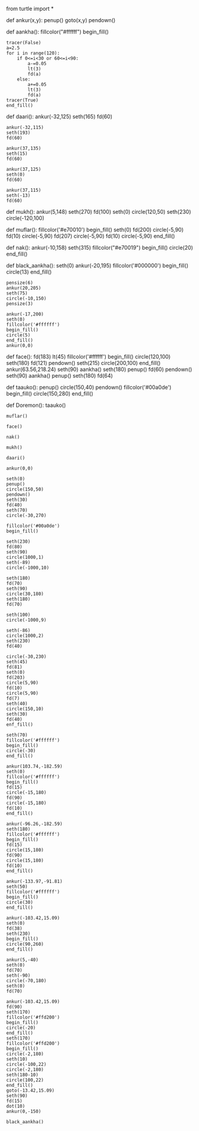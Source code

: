 from turtle import *



def ankur(x,y):
    penup()
    goto(x,y)
    pendown()
    

def aankha():
    fillcolor("#ffffff")
    begin_fill()
    
    tracer(False)
    a=2.5
    for i in range(120):
        if 0<=i<30 or 60<=i<90:
            a-=0.05
            lt(3)
            fd(a)
        else:
            a+=0.05
            lt(3)
            fd(a)
    tracer(True)
    end_fill()
    
def daari():
    ankur(-32,125)
    seth(165)
    fd(60)
    
    ankur(-32,115)
    seth(193)
    fd(60)
    
    ankur(37,135)
    seth(15)
    fd(60)
    
    ankur(37,125)
    seth(0)
    fd(60)
    
    ankur(37,115)
    seth(-13)
    fd(60)

def mukh():
    ankur(5,148)
    seth(270)
    fd(100)
    seth(0)
    circle(120,50)
    seth(230)
    circle(-120,100)

def muflar():
    fillcolor('#e70010')
    begin_fill()
    seth(0)
    fd(200)
    circle(-5,90)
    fd(10)
    circle(-5,90)
    fd(207)
    circle(-5,90)
    fd(10)
    circle(-5,90)
    end_fill()

def nak():
    ankur(-10,158)
    seth(315)
    fillcolor("#e70019")
    begin_fill()
    circle(20)
    end_fill()

def black_aankha():
    seth(0)
    ankur(-20,195)
    fillcolor('#000000')
    begin_fill()
    circle(13)
    end_fill()

    pensize(6)
    ankur(20,205)
    seth(75)
    circle(-10,150)
    pensize(3)

    ankur(-17,200)
    seth(0)
    fillcolor('#ffffff')
    begin_fill()
    circle(5)
    end_fill()
    ankur(0,0)

def face():
    fd(183)
    lt(45)
    fillcolor('#ffffff')
    begin_fill()
    circle(120,100)
    seth(180)
    fd(121)
    pendown()
    seth(215)
    circle(200,100)
    end_fill()
    ankur(63.56,218.24)
    seth(90)
    aankha()
    seth(180)
    penup()
    fd(60)
    pendown()
    seth(90)
    aankha()
    penup()
    seth(180)
    fd(64)

def taauko():
    penup()
    circle(150,40)
    pendown()
    fillcolor('#00a0de')
    begin_fill()
    circle(150,280)
    end_fill()

def Doremon():
    taauko()

    muflar()

    face()

    nak()

    mukh()

    daari()

    ankur(0,0)

    seth(0)
    penup()
    circle(150,50)
    pendown()
    seth(30)
    fd(40)
    seth(70)
    circle(-30,270)

    fillcolor('#00a0de')
    begin_fill()

    seth(230)
    fd(80)
    seth(90)
    circle(1000,1)
    seth(-89)
    circle(-1000,10)

    seth(180)
    fd(70)
    seth(90)
    circle(30,180)
    seth(180)
    fd(70)
    
    seth(100)
    circle(-1000,9)
    
    seth(-86)
    circle(1000,2)
    seth(230)
    fd(40)
    
    circle(-30,230)
    seth(45)
    fd(81)
    seth(0)
    fd(203)
    circle(5,90)
    fd(10)
    circle(5,90)
    fd(7)
    seth(40)
    circle(150,10)
    seth(30)
    fd(40)
    enf_fill()
    
    seth(70)
    fillcolor('#ffffff')
    begin_fill()
    circle(-30)
    end_fill()
    
    ankur(103.74,-182.59)
    seth(0)
    fillcolor('#ffffff')
    begin_fill()
    fd(15)
    circle(-15,180)
    fd(90)
    circle(-15,180)
    fd(10)
    end_fill()
    
    ankur(-96.26,-182.59)
    seth(180)
    fillcolor('#ffffff')
    begin_fill()
    fd(15)
    circle(15,180)
    fd(90)
    circle(15,180)
    fd(10)
    end_fill()
    
    ankur(-133.97,-91.81)
    seth(50)
    fillcolor('#ffffff')
    begin_fill()
    circle(30)
    end_fill()
    
    ankur(-103.42,15.09)
    seth(0)
    fd(38)
    seth(230)
    begin_fill()
    circle(90,260)
    end_fill()
    
    ankur(5,-40)
    seth(0)
    fd(70)
    seth(-90)
    circle(-70,180)
    seth(0)
    fd(70)
    
    ankur(-103.42,15.09)
    fd(90)
    seth(170)
    fillcolor('#ffd200')
    begin_fill()
    circle(-20)
    end_fill()
    seth(170)
    fillcolor('#ffd200')
    begin_fill()
    circle(-2,180)
    seth(10)
    circle(-100,22)
    circle(-2,180)
    seth(180-10)
    circle(100,22)
    end_fill()
    goto(-13.42,15.09)
    seth(90)
    fd(15)
    dot(10)
    ankur(0,-150)
    
    black_aankha()
